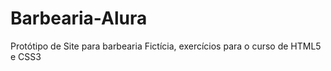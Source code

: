 # Barbearia-Alura
Protótipo de Site para barbearia Fictícia, exercícios para o curso de HTML5 e CSS3 
